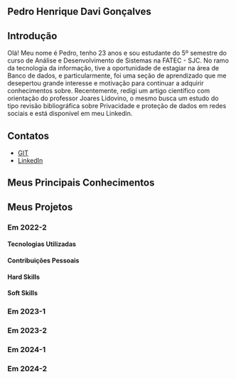 ## Pedro Henrique Davi Gonçalves

## Introdução
Olá! Meu nome é Pedro, tenho 23 anos e sou estudante do 5º semestre do curso de Análise e Desenvolvimento de Sistemas na FATEC - SJC. No ramo da tecnologia da informação, tive a oportunidade de estagiar na área de Banco de dados, e particularmente, foi uma seção de aprendizado que me desepertou grande interesse e motivação para continuar a adquirir conhecimentos sobre.
Recentemente, redigi um artigo científico com orientação do professor Joares Lidovino, o mesmo busca um estudo do tipo revisão bibliográfica sobre Privacidade e proteção de dados em redes sociais e está disponível em meu Linkedin.


## Contatos
* [GIT]([https://www.git.com](https://github.com/PedrohDavi))
* [LinkedIn]([https://www.linkedin.com](https://www.linkedin.com/in/pedrohdavi))

## Meus Principais Conhecimentos



## Meus Projetos

### Em 2022-2

#### Tecnologias Utilizadas

#### Contribuições Pessoais

#### Hard Skills

#### Soft Skills

### Em 2023-1

### Em 2023-2

### Em 2024-1

### Em 2024-2
